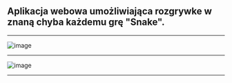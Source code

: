 ## Aplikacja webowa umożliwiająca rozgrywke w znaną chyba każdemu grę "Snake".

---------------------------------------------------------------------------

![image](https://github.com/szymek343t/Snake/assets/109685036/97581cee-2f26-40de-afee-12d6ed9d0984)

---------------------------------------------------------------------------
![image](https://github.com/szymek343t/Snake/assets/109685036/b3c148e7-eda0-44cb-80be-80a77b8bdb87)

---------------------------------------------------------------------------
